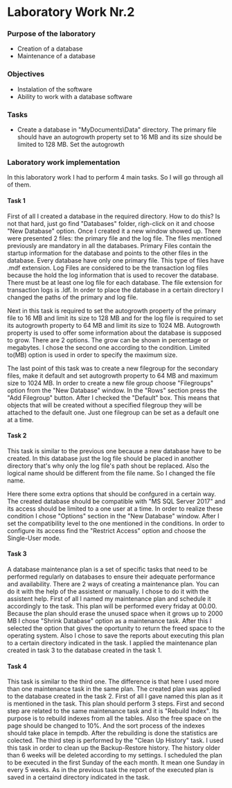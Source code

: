 # Laboratory Work Nr.2

### Purpose of the laboratory
* Creation of a database
* Maintenance of a database

### Objectives
* Instalation of the software
* Ability to work with a database software

### Tasks
* Create a database in "MyDocuments\Data" directory. The primary file should have an autogrowth property set to 16 MB and its size should 
be limited to 128 MB. Set the autogrowth

### Laboratory work implementation
In this laboratory work I had to perform 4 main tasks. So I will go through all of them.

#### Task 1
First of all I created a database in the required directory. How to do this? Is not that hard, just go find "Databases" folder, righ-click on it and choose 
"New Database" option. Once I created it a new window showed up. There were presented 2 files: the primary file and the log file. The files
mentioned previously are mandatory in all the databases. Primary Files contain the startup information for the database and points to the 
other files in the database. Every database have only one primary file. This type of files have .mdf extension. Log Files are considered to 
be the transaction log files because the hold the log information that is used to recover the database. There must be at least one log file
for each database. The file extension for transaction logs is .ldf. In order to place the database in a certain directory I changed the
paths of the primary and log file.

Next in this task is required to set the autogrowth property of the primary file to 16 MB and limit its size to 128 MB and for the log file
is required to set its autogrowth property to 64 MB and limit its size to 1024 MB. Autogrowth property is used to offer some information
about the database is supposed to grow. There are 2 options. The grow can be shown in percentage or megabytes. I chose the second one
according to the condition. Limited to(MB) option is used in order to specify the maximum size.

The last point of this task was to create a new filegroup for the secondary files, make it default and set autogrowth property to 64 MB and maximum size to 1024 MB. In order to create a new file group choose "Filegroups" option from the "New Database" window. In the "Rows" section press the "Add Filegroup" button. After I checked the "Default" box. This means that objects that will be created without a specified filegroup they will be attached to the default one. Just one filegroup can be set as a default one at a time.

#### Task 2
This task is similar to the previous one because a new database have to be created. In this database just the log file should be placed
in another directory that's why only the log file's path shout be replaced. Also the logical name should be different from the file
name. So I changed the file name.

Here there some extra options that should be confgured in a certain way. The created database should be compatible with "MS SQL Server 2017" and its access should be limited to a one user at a time. In order to realize these condition I chose "Options" section in the "New Database" window. After I set the compatibility level to the one mentioned in the conditions. In order to configure its access find the "Restrict Access" option and choose the Single-User mode.

#### Task 3
A database maintenance plan is a set of specific tasks that need to be performed regularly on databases to ensure their adequate performance and availability. There are 2 ways of creating a maintenance plan. You can do it with the help of the assistent or manually. I chose to do it with the assistent help. First of all I named my maintenance plan and schedule it accordingly to the task. This plan will be performed every friday at 00.00. Because the plan should erase the unused space when it grows up to 2000 MB I chose "Shrink Database" option as a maintenance task. After this I selected the option that gives the oportunity to return the freed space to the operating system. Also I chose to save the reports about executing this plan to a certain directory indicated in the task. I applied the maintenance plan created in task 3 to the database created in the task 1.

#### Task 4
This task is similar to the third one. The difference is that here I used more than one maintenance task in the same plan. The created plan was applied to the database created in the task 2. First of all I gave named this plan as it is mentioned in the task. This plan should perform 3 steps. First and second step are related to the same maintenance task and it is "Rebuild Index". Its purpose is to rebuild indexes from all the tables. Also the free space on the page should be changed to 10%. And the sort process of the indexes should take place in tempdb. After the rebuilding is done the statistics are colected. The third step is performed by the "Clean Up History" task. I used this task in order to clean up the Backup-Restore history. The history older than 6 weeks will be deleted according to my settings. I scheduled the plan to be executed in the first Sunday of the each month. It mean one Sunday in every 5 weeks. As in the previous task the report of the executed plan is saved in a certaind directory indicated in the task.
